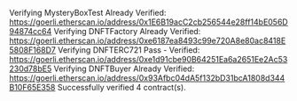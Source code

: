 Verifying MysteryBoxTest
Already Verified: https://goerli.etherscan.io/address/0x1E6B19acC2cb256544e28ff14bE056D94874cc64
Verifying DNFTFactory
Already Verified: https://goerli.etherscan.io/address/0xe6187ea8493c99e720A8e80ac8418E5808F168D7
Verifying DNFTERC721
Pass - Verified: https://goerli.etherscan.io/address/0xe1d91cbe90B64251Ea6a2651Ee2Ac53230d78bE5
Verifying DNFTBuyer
Already Verified: https://goerli.etherscan.io/address/0x93Afbc04dA5f132bD31bcA1808d344B10F65E358
Successfully verified 4 contract(s).

